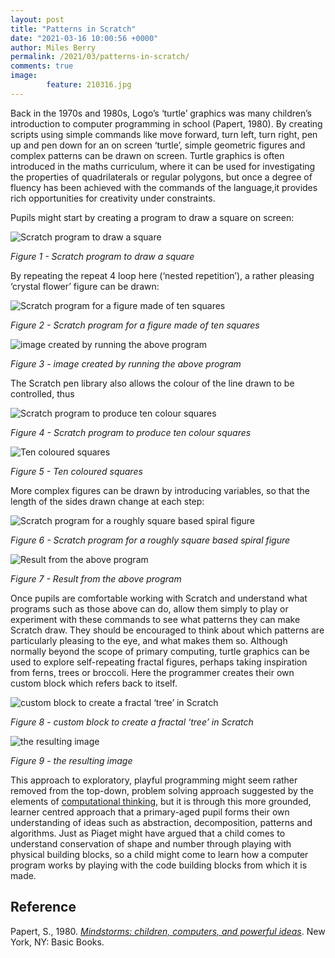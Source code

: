 ```yaml
---
layout: post
title: "Patterns in Scratch"
date: "2021-03-16 10:00:56 +0000"
author: Miles Berry
permalink: /2021/03/patterns-in-scratch/
comments: true
image:
        feature: 210316.jpg
---
```


Back in the 1970s and 1980s, Logo’s ‘turtle’ graphics was many children’s introduction to computer programming in school (Papert, 1980). By creating scripts using simple commands like move forward, turn left, turn right, pen up and pen down for an on screen ‘turtle’, simple geometric figures and complex patterns can be drawn on screen. Turtle graphics is often introduced in the maths curriculum, where it can be used for investigating the properties of quadrilaterals or regular polygons, but once a degree of fluency has been achieved with the commands of the language,it provides rich opportunities for creativity under constraints.

Pupils might start by creating a program to draw a square on screen:

![Scratch program to draw a square](/images/Fig11.png)

*Figure 1 - Scratch program to draw a square*

By repeating the repeat 4 loop here (‘nested repetition’), a rather pleasing ‘crystal flower’ figure can be drawn:

![Scratch program for a figure made of ten squares](/images/Fig12.png)
  
*Figure 2 - Scratch program for a figure made of ten squares*

![image created by running the above program](/images/Fig13.png)
 
*Figure 3  - image created by running the above program*

The Scratch pen library also allows the colour of the line drawn to be controlled, thus

![Scratch program to produce ten colour squares](/images/Fig14.png)
 
*Figure 4 - Scratch program to produce ten colour squares*

![Ten coloured squares](/images/Fig15.png)
 
*Figure 5 - Ten coloured squares*

More complex figures can be drawn by introducing variables, so that the length of the sides drawn change at each step:

![Scratch program for a roughly square based spiral figure](/images/Fig16.png)
 
*Figure 6 - Scratch program for a roughly square based spiral figure*

![Result from the above program](/images/Fig17.png)

*Figure 7 - Result from the above program*

Once pupils are comfortable working with Scratch and understand what programs such as those above can do, allow them simply to play or experiment with these commands to see what patterns they can make Scratch draw. They should be encouraged to think about which patterns are particularly pleasing to the eye, and what makes them so.
Although normally beyond the scope of primary computing, turtle graphics can be used to explore self-repeating fractal figures, perhaps taking inspiration from ferns, trees or broccoli. Here the programmer creates their own custom block which refers back to itself.

![custom block to create a fractal ‘tree’ in Scratch](/images/Fig18.png)
 
*Figure 8 - custom block to create a fractal ‘tree’ in Scratch*

![the resulting image](/images/Fig19.png)

*Figure 9 - the resulting image*

This approach to exploratory, playful  programming might seem rather removed from the top-down, problem solving approach suggested by the elements of [computational thinking](/2021/03/computational-thinking/), but it is through this more grounded, learner centred approach that a primary-aged pupil forms their own understanding of ideas such as abstraction, decomposition, patterns and algorithms. Just as Piaget might have argued that a child comes to understand conservation of shape and number through playing with physical building blocks, so a child might come to learn how a computer program works by playing with the code building blocks from which it is made.

## Reference

Papert, S., 1980. *[Mindstorms: children, computers, and powerful ideas](http://worrydream.com/refs/Papert%20-%20Mindstorms%201st%20ed.pdf)*. New York, NY: Basic Books.